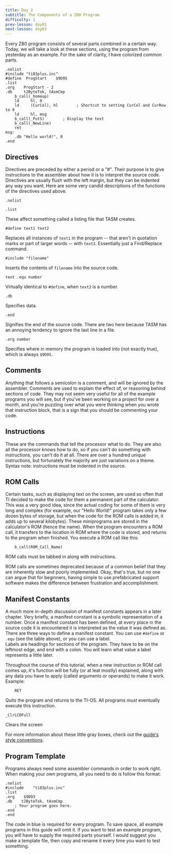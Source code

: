```yaml
---
title: Day 2
subtitle: The Components of a Z80 Program
difficulty: 1
prev-lesson: day01
next-lesson: day03
---
```


Every Z80 program consists of several parts combined in a certain way. Today,
we will take a look at these sections, using the program from yesterday as an
example. For the sake of clarity, I have colorized common parts.
    
```z80
.nolist
#include "ti83plus.inc"
#define  ProgStart    $9D95
.list
.org    ProgStart - 2
.db     t2ByteTok, tAsmCmp
    b_call(_homeup)
    ld     hl, 0
    ld     (CurCol), hl        ; Shortcut to setting CurCol and CurRow to 0
    ld     hl, msg
    b_call(_PutS)        ; Display the text
    b_call(_NewLine)
    ret
msg:
    .db "Hello world!", 0
.end
```
    
## Directives

Directives are preceded by either a period or a "#". Their purpose is to give
instructions to the assembler about how it is to interpret the source code.
Directives are usually flush with the left margin, but they can be indented any way
you want. Here are some very candid descriptions of the functions of the
directives used above.

```z80
.nolist  

.list
```

These affect something called a listing file that TASM creates.

```z80
#define text1 text2
```

Replaces all instances of `text1` in the program -- that aren't in quotation
marks or part of larger words -- with `text2`. Essentially just a Find/Replace
command.

```z80
#include "filename"
```

Inserts the contents of `filename` into the source code.

```z80
text .equ number
```

Virtually identical to `#define`, when `text2` is a number.

```z80
.db
```

Specifies data.

```z80
.end
```

Signifies the end of the source code. There are two here because TASM has an
annoying tendency to ignore the last line in a file.

```z80
.org number
```

Specifies where in memory the program is loaded into (not exactly true), which
is always `$9D95`.

## Comments

Anything that follows a semicolon is a comment, and will be ignored by the
assembler. Comments are used to explain the effect of, or reasoning behind
sections of code. They may not seem very useful for all of the example programs
you will see, but if you've been working on a project for over a month, and you're
puzzling over what you were thinking when you wrote that instruction block, that is
a sign that you should be commenting your code.

## Instructions

These are the commands that tell the processor what to do. They are also all
the processor knows how to do, so if you can't do something with instructions,
you can't do it at all. There are over a hundred unique instructions, but
fortunately the majority are just variations on a theme. Syntax note:
instructions must be indented in the source.

## ROM Calls

Certain tasks, such as displaying text on the screen, are used so often that
TI decided to make the code for them a permanent part of the calculator. This
was a very good idea, since the actual coding for some of them is very long
and complex (for example, our "Hello World!" program takes only a few dozen
bytes of storage, but when the code for the ROM calls is added in, it adds up
to several kilobytes). These miniprograms are stored in the calculator's ROM
(hence the name). When the program encounters a ROM call, it transfers to the
location in ROM where the code is stored, and returns to the program when
finished. You execute a ROM call like this:

```z80
    b_call(ROM_Call_Name)
```

ROM calls must be tabbed in along with instructions.

ROM calls are sometimes deprecated because of a common belief that they are
inherently slow and poorly implemented. Okay, that's true, but no one can
argue that for beginners, having simple to use prefabricated support software
makes the difference between frustration and accomplishment.

## Manifest Constants

A _much_ more in-depth discussion of manifest constants appears in a later
chapter. Very briefly, a manifest constant is a symbolic representation of a
number. Once a manifest constant has been defined, at every place in the
source code it is encountered it is interpreted as the value it was defined
as. There are three ways to define a manifest constant. You can use `#define` or
`.equ` (see the table above), or you can use a label.  
Labels are headings for sections of the program. They have to be on the
leftmost edge, and end with a colon. You will learn what value a label
represents a little later.

Throughout the course of this tutorial, when a new instruction or ROM call
comes up, it's function will be fully (or at leat mostly) explained, along
with any data you have to apply (called arguments or operands) to make it
work. Example:

```z80
    RET
```

Quits the program and returns to the TI-OS. All programs _must_ eventually
execute this instruction.

```z80
_ClrLCDFull
```

Clears the screen

For more information about these little gray boxes, check out the [guide's
style conventions](../ref/format.html).

## Program Template

Programs always need some assembler commands in order to work right. When
making your own programs, all you need to do is follow this format:
    
```z80
.nolist
#include    "ti83plus.inc"
.list
.org    $9D93
.db    t2ByteTok, tAsmCmp
    ; Your program goes here.
.end
.end
```

The code in blue is required for every program. To save space, all example
programs in this guide will omit it. If you want to test an example program,
you will have to supply the required parts yourself. I would suggest you make
a template file, then copy and rename it every time you want to test
something.

